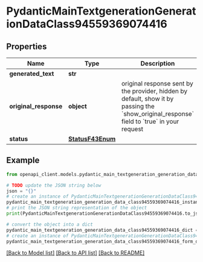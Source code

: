 # PydanticMainTextgenerationGenerationDataClass94559369074416


## Properties

Name | Type | Description | Notes
------------ | ------------- | ------------- | -------------
**generated_text** | **str** |  | 
**original_response** | **object** | original response sent by the provider, hidden by default, show it by passing the &#x60;show_original_response&#x60; field to &#x60;true&#x60; in your request | [optional] 
**status** | [**StatusF43Enum**](StatusF43Enum.md) |  | 

## Example

```python
from openapi_client.models.pydantic_main_textgeneration_generation_data_class94559369074416 import PydanticMainTextgenerationGenerationDataClass94559369074416

# TODO update the JSON string below
json = "{}"
# create an instance of PydanticMainTextgenerationGenerationDataClass94559369074416 from a JSON string
pydantic_main_textgeneration_generation_data_class94559369074416_instance = PydanticMainTextgenerationGenerationDataClass94559369074416.from_json(json)
# print the JSON string representation of the object
print(PydanticMainTextgenerationGenerationDataClass94559369074416.to_json())

# convert the object into a dict
pydantic_main_textgeneration_generation_data_class94559369074416_dict = pydantic_main_textgeneration_generation_data_class94559369074416_instance.to_dict()
# create an instance of PydanticMainTextgenerationGenerationDataClass94559369074416 from a dict
pydantic_main_textgeneration_generation_data_class94559369074416_form_dict = pydantic_main_textgeneration_generation_data_class94559369074416.from_dict(pydantic_main_textgeneration_generation_data_class94559369074416_dict)
```
[[Back to Model list]](../README.md#documentation-for-models) [[Back to API list]](../README.md#documentation-for-api-endpoints) [[Back to README]](../README.md)


